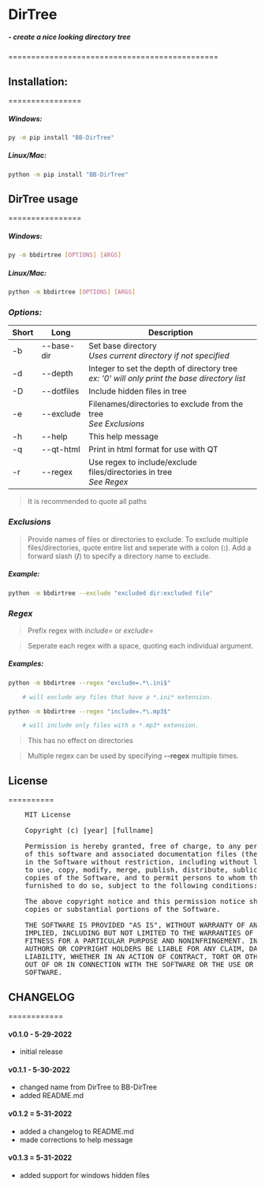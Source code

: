 
# DirTree

##### - create a nice looking directory tree
==============================================

## Installation:
================

##### _**Windows:**_

```bash
py -m pip install "BB-DirTree"
```

##### _**Linux/Mac:**_

```bash
python -m pip install "BB-DirTree"
```

## DirTree usage
================

##### _**Windows:**_

```bash
py -m bbdirtree [OPTIONS] [ARGS]
```

##### _**Linux/Mac:**_

```bash
python -m bbdirtree [OPTIONS] [ARGS]
```

### _**Options:**_

**Short**  | **Long**       | **Description**
---------- | -------------- | ---------------------------------------------------------
-b         |   --base-dir   |  Set base directory <br> *Uses current directory if not specified*
-d         |   --depth      |  Integer to set the depth of directory tree <br> *ex: '0' will only print the base directory list*
-D         |   --dotfiles   |  Include hidden files in tree
-e         |   --exclude    |  Filenames/directories to exclude from the tree <br> *See Exclusions*
-h         |   --help       |  This help message
-q         |   --qt-html    |  Print in html format for use with QT
-r         |   --regex      |  Use regex to include/exclude files/directories in tree <br> *See Regex*

>It is recommended to quote all paths

### *Exclusions*

>Provide names of files or directories to exclude. To exclude multiple files/directories, quote entire list and seperate with a colon (**:**). Add a forward slash (**/**) to specify a directory name to exclude.

##### **Example:**
  
```bash
python -m bbdirtree --exclude "excluded dir:excluded file"
```

### *Regex*

>Prefix regex with *include=* or *exclude=*

>Seperate each regex with a space, quoting each individual argument.

##### _**Examples:**_

```bash
python -m bbdirtree --regex "exclude=.*\.ini$"

    # will exclude any files that have a *.ini* extension.

python -m bbdirtree --regex "include=.*\.mp3$"

    # will include only files with a *.mp3* extension.
```

>This has no effect on directories

>Multiple regex can be used by specifying **--regex** multiple times.

## License
==========

<pre>
    MIT License

    Copyright (c) [year] [fullname]

    Permission is hereby granted, free of charge, to any person obtaining a copy
    of this software and associated documentation files (the "Software"), to deal
    in the Software without restriction, including without limitation the rights
    to use, copy, modify, merge, publish, distribute, sublicense, and/or sell
    copies of the Software, and to permit persons to whom the Software is
    furnished to do so, subject to the following conditions:

    The above copyright notice and this permission notice shall be included in all
    copies or substantial portions of the Software.

    THE SOFTWARE IS PROVIDED "AS IS", WITHOUT WARRANTY OF ANY KIND, EXPRESS OR
    IMPLIED, INCLUDING BUT NOT LIMITED TO THE WARRANTIES OF MERCHANTABILITY,
    FITNESS FOR A PARTICULAR PURPOSE AND NONINFRINGEMENT. IN NO EVENT SHALL THE
    AUTHORS OR COPYRIGHT HOLDERS BE LIABLE FOR ANY CLAIM, DAMAGES OR OTHER
    LIABILITY, WHETHER IN AN ACTION OF CONTRACT, TORT OR OTHERWISE, ARISING FROM,
    OUT OF OR IN CONNECTION WITH THE SOFTWARE OR THE USE OR OTHER DEALINGS IN THE
    SOFTWARE.
</pre>

## CHANGELOG
============

#### v0.1.0 - 5-29-2022

- initial release

#### v0.1.1 - 5-30-2022

- changed name from DirTree to BB-DirTree
- added README.md

#### v0.1.2 = 5-31-2022

- added a changelog to README.md
- made corrections to help message

#### v0.1.3 = 5-31-2022

- added support for windows hidden files
